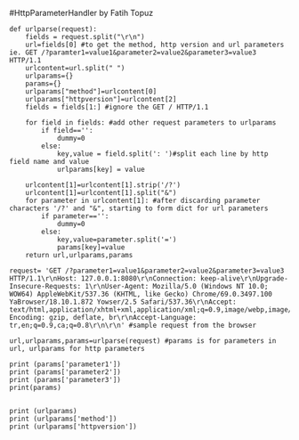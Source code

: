 #HttpParameterHandler by Fatih Topuz

    def urlparse(request):
        fields = request.split("\r\n")
        url=fields[0] #to get the method, http version and url parameters ie. GET /?paramter1=value1&parameter2=value2&parameter3=value3 HTTP/1.1
        urlcontent=url.split(" ")
        urlparams={}
        params={}
        urlparams["method"]=urlcontent[0]
        urlparams["httpversion"]=urlcontent[2]
        fields = fields[1:] #ignore the GET / HTTP/1.1

        for field in fields: #add other request parameters to urlparams
            if field=='':
                dummy=0
            else:
                key,value = field.split(': ')#split each line by http field name and value
                urlparams[key] = value

        urlcontent[1]=urlcontent[1].strip('/?') 
        urlcontent[1]=urlcontent[1].split("&")
        for parameter in urlcontent[1]: #after discarding parameter characters '/?' and "&", starting to form dict for url parameters
            if parameter=='':
                dummy=0
            else:
                key,value=parameter.split('=')
                params[key]=value
        return url,urlparams,params
    
    request= 'GET /?parameter1=value1&parameter2=value2&parameter3=value3 HTTP/1.1\r\nHost: 127.0.0.1:8080\r\nConnection: keep-alive\r\nUpgrade-Insecure-Requests: 1\r\nUser-Agent: Mozilla/5.0 (Windows NT 10.0; WOW64) AppleWebKit/537.36 (KHTML, like Gecko) Chrome/69.0.3497.100 YaBrowser/18.10.1.872 Yowser/2.5 Safari/537.36\r\nAccept: text/html,application/xhtml+xml,application/xml;q=0.9,image/webp,image/apng,*/*;q=0.8\r\nAccept-Encoding: gzip, deflate, br\r\nAccept-Language: tr,en;q=0.9,ca;q=0.8\r\n\r\n' #sample request from the browser

    url,urlparams,params=urlparse(request) #params is for parameters in url, urlparams for http parameters

    print (params['parameter1'])
    print (params['parameter2'])
    print (params['parameter3'])
    print(params)


    print (urlparams)
    print (urlparams['method'])
    print (urlparams['httpversion'])


